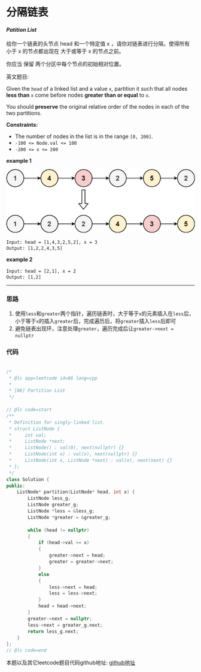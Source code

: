 # 分隔链表

#### *Patition List*

给你一个链表的头节点 head 和一个特定值 x ，请你对链表进行分隔，使得所有 小于 x 的节点都出现在 大于或等于 x 的节点之前。

你应当 保留 两个分区中每个节点的初始相对位置。




英文题目:

Given the `head` of a linked list and a value `x`, partition it such that all nodes **less than** `x` come before nodes **greater than or equal** to `x`.

You should **preserve** the original relative order of the nodes in each of the two partitions.



**Constraints:**

- The number of nodes in the list is in the range `[0, 200]`.
- `-100 <= Node.val <= 100`
- `-200 <= x <= 200`

**example 1**

![example 1](https://github.com/SherlockUnknowEn/leetcode/blob/master/60-69/66.%20Partition%20List(Medium)/partition.jpg)

```
Input: head = [1,4,3,2,5,2], x = 3
Output: [1,2,2,4,3,5]
```

**example 2**

```
Input: head = [2,1], x = 2
Output: [1,2]
```



---

### 思路

1. 使用`less`和`greater`两个指针，遍历链表时，大于等于`x`的元素插入在`less`后，小于等于`x`的插入`greater`后，完成遍历后，将`greater`插入`less`后即可
2. 避免链表出现环，注意处理`greater`，遍历完成后让`greater->next = nullptr`


### 代码
```cpp

/*
 * @lc app=leetcode id=86 lang=cpp
 *
 * [86] Partition List
 */

// @lc code=start
/**
 * Definition for singly-linked list.
 * struct ListNode {
 *     int val;
 *     ListNode *next;
 *     ListNode() : val(0), next(nullptr) {}
 *     ListNode(int x) : val(x), next(nullptr) {}
 *     ListNode(int x, ListNode *next) : val(x), next(next) {}
 * };
 */
class Solution {
public:
    ListNode* partition(ListNode* head, int x) {
        ListNode less_g;
        ListNode greater_g;
        ListNode *less = &less_g;
        ListNode *greater = &greater_g;

        while (head != nullptr)
        {
            if (head->val >= x)
            {
                greater->next = head;
                greater = greater->next;
            }
            else
            {
                less->next = head;
                less = less->next;
            }
            head = head->next;
        }
        greater->next = nullptr;
        less->next = greater_g.next;
        return less_g.next; 
    }
};
// @lc code=end
```

本题以及其它leetcode题目代码github地址: [github地址](https:github.com/SherlockUnknowEn/leetcode)